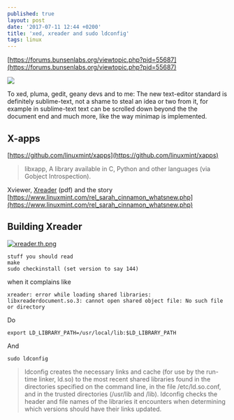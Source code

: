 ```yaml
---
published: true
layout: post
date: '2017-07-11 12:44 +0200'
title: 'xed, xreader and sudo ldconfig'
tags: linux
---
```

[https://forums.bunsenlabs.org/viewtopic.php?pid=55687](https://forums.bunsenlabs.org/viewtopic.php?pid=55687)

![](https://cdn.scrot.moe/images/2017/07/11/xed.png)

To xed, pluma, gedit, geany devs and to me: The new text-editor standard is definitely sublime-text, not a shame to steal an idea or two from it, for example in sublime-text text can be scrolled down beyond the the document end and much more, like the way minimap is implemented.

## X-apps

[https://github.com/linuxmint/xapps](https://github.com/linuxmint/xapps)

> libxapp, A library available in C, Python and other languages (via Gobject Introspection).

Xviewer, [Xreader](https://github.com/linuxmint/xreader) (pdf) and the story  
[https://www.linuxmint.com/rel_sarah_cinnamon_whatsnew.php](https://www.linuxmint.com/rel_sarah_cinnamon_whatsnew.php)

## Building Xreader

[![xreader.th.png](https://cdn.scrot.moe/images/2017/07/12/xreader.th.png)](https://scrot.moe/image/1fL8j)

    stuff you should read
    make
    sudo checkinstall (set version to say 144)

when it complains like

    xreader: error while loading shared libraries: libxreaderdocument.so.3: cannot open shared object file: No such file or directory
    
Do

    export LD_LIBRARY_PATH=/usr/local/lib:$LD_LIBRARY_PATH
    
And

    sudo ldconfig
    
> ldconfig creates the necessary links and cache (for use by the run-time linker, ld.so) to the most recent shared libraries found in the directories specified on the command line, in the file /etc/ld.so.conf, and in the trusted directories (/usr/lib and /lib). ldconfig checks the header and file names of the libraries it encounters when determining which versions should have their links updated.
